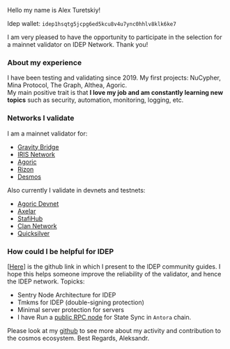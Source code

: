 Hello my name is Alex Turetskiy!

Idep wallet:   `idep1hsqtg5jcpg6ed5kcu8v4u7ync0hhlv8klk6ke7`

I am very pleased to have the opportunity to participate in the selection for a mainnet validator on IDEP Network. Thank you!

### About my experience
I have been testing and validating since 2019. My first projects: NuCypher, Mina Protocol, The Graph, Althea, Agoric.  
My main positive trait is that **I love my job and am constantly learning new topics** such as security, automation, monitoring, logging, etc.

### Networks I validate
I am a mainnet validator for:
- [Gravity Bridge](https://www.mintscan.io/gravity-bridge/validators/gravityvaloper1rqhsh8smda90d3n7txty38n44z5qfqpenp3q2v)
- [IRIS Network](https://www.mintscan.io/iris/validators/iva19ul0uva3fgtm6cd6tceprre4ghsfh6h3u29lcg)
- [Agoric](https://agoric.bigdipper.live/validators/agoricvaloper1dg6cl026x7fwjagasv7jjlcjkhn60wujwew05a)
- [Rizon](https://www.mintscan.io/rizon/validators/rizonvaloper14qd4n677jxsuh7fqg7z7kvj2dzjqdkv8pqv7tk)
- [Desmos](https://www.mintscan.io/desmos/validators/desmosvaloper1cpr9l93e4s67svqg0crj0v35t3yl2a9zlst74m)

Also currently I validate in devnets and testnets:
- [Agoric Devnet](https://devnet.explorer.agoric.net/agoric/staking/agoricvaloper1v06akzfvj4l5mnzpfua9w66c9z77qtrxkt23vt)
- [Axelar](https://testnet.explorer.testnet.run/axelar-testnet-2/staking/axelarvaloper1eu28tqtanwe0fsl9nrfazr4re3rfewah889qg6)
- [StafiHub](https://testnet-explorer.stafihub.io/stafi-hub-testnet/staking/stafivaloper1zlw3kurp6h6vj87qf5cjxmkgupp82gpvmqn05j) 
- [Clan Network](https://testnet.explorer.testnet.run/Clan%20Network/staking/clanvaloper182f9evzshwvf2h6pmcut4qdt26nm5l9jf6w8n3)
- [Quicksilver](https://quicksilver.explorers.guru/validator/quickvaloper1qr688u3h9v6xenm7uwn8sp79yh7tgu76cqn2tv)
### How could I be helpful for IDEP
[[Here](https://github.com/AlexToTheSun/Validator_Activity/tree/main/Mainnet-Guides/IDEP)]  is the github link in which I present to the IDEP community guides. I hope this helps someone improve the reliability of the validator, and hence the IDEP network. Topicks:
- Sentry Node Architecture for IDEP
- Tmkms for IDEP (double-signing protection)
- Minimal server protection for servers
- I have Run a [public RPC node](https://github.com/AlexToTheSun/Validator_Activity/blob/main/State-Sync/IDEP.md) for State Sync in `Antora` chain.


Please look at my [github](https://github.com/AlexToTheSun/Validator_Activity) to see more about my activity and contribution to the cosmos ecosystem.
Best Regards, Aleksandr.
